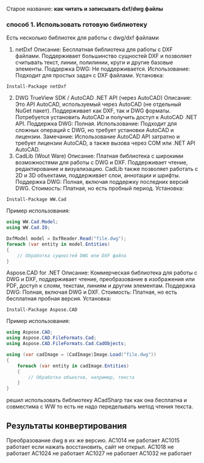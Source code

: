 Старое название:
<b>как читать и записывать dxf/dwg файлы</b>

### способ 1. Использовать готовую библиотеку

Есть несколько библиотек для работы с dwg/dxf файлами
 
1. netDxf
Описание: Бесплатная библиотека для работы с DXF файлами. Поддерживает большинство сущностей DXF и позволяет считывать текст, линии, полилинии, круги и другие базовые элементы.
Поддержка DWG: Не поддерживается.
Использование: Подходит для простых задач с DXF файлами.
Установка:
```shell
Install-Package netDxf
```

2. DWG TrueView SDK / AutoCAD .NET API (через AutoCAD)
Описание: Это API AutoCAD, используемый через AutoCAD (не отдельный NuGet пакет). Поддерживает как DXF, так и DWG форматы. Потребуется установить AutoCAD и получить доступ к AutoCAD .NET API.
Поддержка DWG: Полная.
Использование: Подходит для сложных операций с DWG, но требует установки AutoCAD и лицензии.
Замечание: Использование AutoCAD API затратно и требует лицензии AutoCAD, а также вызова через COM или .NET API AutoCAD.
4. CadLib (Wout Ware)
Описание: Платная библиотека с широкими возможностями для работы с DWG и DXF. Поддерживает чтение, редактирование и визуализацию. CadLib также позволяет работать с 2D и 3D объектами, поддерживает слои, аннотации и шрифты.
Поддержка DWG: Полная, включая поддержку последних версий DWG.
Стоимость: Платная, но есть пробный период.
Установка:
```shell
Install-Package WW.Cad
```

Пример использования:

```cs
using WW.Cad.Model;
using WW.Cad.IO;

DxfModel model = DxfReader.Read("file.dwg");
foreach (var entity in model.Entities)
{
    // Обработка сущностей DWG или DXF файла
}
```

Aspose.CAD for .NET
Описание: Коммерческая библиотека для работы с DWG и DXF, поддерживает чтение, преобразование в изображения или PDF, доступ к слоям, текстам, линиям и другим элементам.
Поддержка DWG: Полная, включая DWG и DXF.
Стоимость: Платная, но есть бесплатная пробная версия.
Установка:

```shell
Install-Package Aspose.CAD
```

Пример использования:

```cs
using Aspose.CAD;
using Aspose.CAD.FileFormats.Cad;
using Aspose.CAD.FileFormats.Cad.CadObjects;

using (var cadImage = (CadImage)Image.Load("file.dwg"))
{
    foreach (var entity in cadImage.Entities)
    {
        // Обработка объектов, например, текста
    }
}
```

решил использовать библиотеку ACadSharp так как она бесплатна и совместима с WW то есть не надо переделывать метод чтения текста.

## Результаты конвертирования

Преобразование dwg в их же версию.
AC1014  не работает
AC1015 работает если нажать восстановить, сайт не открыл.
AC1018 не работает
AC1024 не работает
AC1027 не работает
AC1032 не работает

